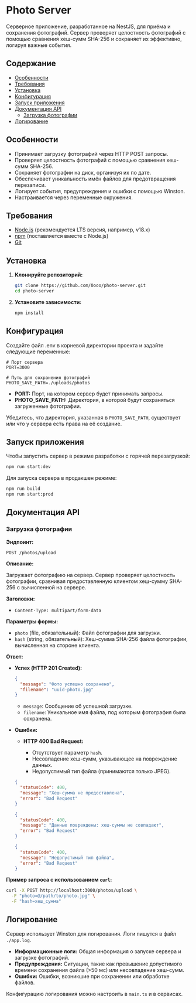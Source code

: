 # Photo Server

Серверное приложение, разработанное на NestJS, для приёма и сохранения фотографий. Сервер проверяет целостность фотографий с помощью сравнения хеш-сумм SHA-256 и сохраняет их эффективно, логируя важные события.

## Содержание

- [Особенности](#особенности)
- [Требования](#требования)
- [Установка](#установка)
- [Конфигурация](#конфигурация)
- [Запуск приложения](#запуск-приложения)
- [Документация API](#документация-api)
  - [Загрузка фотографии](#загрузка-фотографии)
- [Логирование](#логирование)

## Особенности

- Принимает загрузку фотографий через HTTP POST запросы.
- Проверяет целостность фотографий с помощью сравнения хеш-сумм SHA-256.
- Сохраняет фотографии на диск, организуя их по дате.
- Обеспечивает уникальность имён файлов для предотвращения перезаписи.
- Логирует события, предупреждения и ошибки с помощью Winston.
- Настраивается через переменные окружения.

## Требования

- [Node.js](https://nodejs.org/) (рекомендуется LTS версия, например, v18.x)
- [npm](https://www.npmjs.com/) (поставляется вместе с Node.js)
- [Git](https://git-scm.com/)

## Установка

1. **Клонируйте репозиторий:**

   ```bash
   git clone https://github.com/0ooo/photo-server.git
   cd photo-server
   ```

2. **Установите зависимости:**

   ```bash
   npm install
   ```

## Конфигурация

Создайте файл .env в корневой директории проекта и задайте следующие переменные:

```dotenv
# Порт сервера
PORT=3000

# Путь для сохранения фотографий
PHOTO_SAVE_PATH=./uploads/photos
```

- **PORT:** Порт, на котором сервер будет принимать запросы.
- **PHOTO_SAVE_PATH:** Директория, в которой будут сохраняться загруженные фотографии.

Убедитесь, что директория, указанная в `PHOTO_SAVE_PATH`, существует или что у сервера есть права на её создание.

## Запуск приложения

Чтобы запустить сервер в режиме разработки с горячей перезагрузкой:

```bash
npm run start:dev
```

Для запуска сервера в продакшен режиме:

```bash
npm run build
npm run start:prod
```

## Документация API

### Загрузка фотографии

**Эндпоинт:**

```
POST /photos/upload
```

**Описание:**

Загружает фотографию на сервер. Сервер проверяет целостность фотографии, сравнивая предоставленную клиентом хеш-сумму SHA-256 с вычисленной на сервере.

**Заголовки:**

- `Content-Type: multipart/form-data`

**Параметры формы:**

- `photo` (file, обязательный): Файл фотографии для загрузки.
- `hash` (string, обязательный): Хеш-сумма SHA-256 файла фотографии, вычисленная на стороне клиента.

**Ответ:**

- **Успех (HTTP 201 Created):**

  ```json
  {
    "message": "Фото успешно сохранено",
    "filename": "uuid-photo.jpg"
  }
  ```

  - `message`: Сообщение об успешной загрузке.
  - `filename`: Уникальное имя файла, под которым фотография была сохранена.

- **Ошибки:**

  - **HTTP 400 Bad Request:**

    - Отсутствует параметр `hash`.
    - Несовпадение хеш-сумм, указывающее на повреждение данных.
    - Недопустимый тип файла (принимаются только JPEG).

  ```json
  {
    "statusCode": 400,
    "message": "Хеш-сумма не предоставлена",
    "error": "Bad Request"
  }
  ```

  ```json
  {
    "statusCode": 400,
    "message": "Данные повреждены: хеш-суммы не совпадают",
    "error": "Bad Request"
  }
  ```

  ```json
  {
    "statusCode": 400,
    "message": "Недопустимый тип файла",
    "error": "Bad Request"
  }
  ```

**Пример запроса с использованием `curl`:**

```bash
curl -X POST http://localhost:3000/photos/upload \
  -F "photo=@/path/to/photo.jpg" \
  -F "hash=хеш_сумма"
```

## Логирование

Сервер использует Winston для логирования. Логи пишутся в файл `./app.log`.

- **Информационные логи:** Общая информация о запуске сервера и загрузке фотографий.
- **Предупреждения:** Ситуации, такие как превышение допустимого времени сохранения файла (>50 мс) или несовпадение хеш-сумм.
- **Ошибки:** Ошибки, возникшие при сохранении или обработке файлов.

Конфигурацию логирования можно настроить в `main.ts` и в сервисах.
